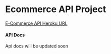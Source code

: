 # Ecommerce API Project

[E-Commerce API Heroku URL](https://e-commerceapi-app.herokuapp.com/)

#### API Docs

Api docs will be updated soon
